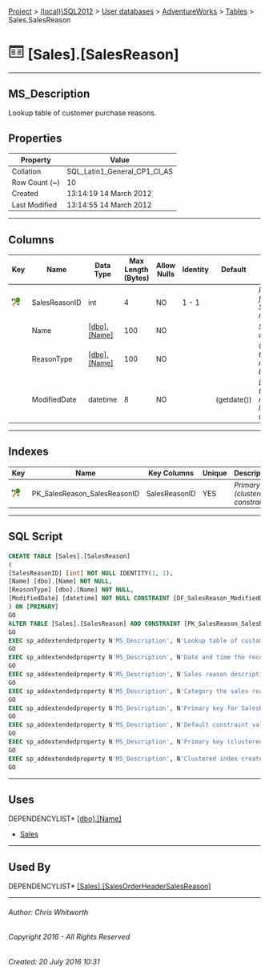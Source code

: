 #### 

[Project](../../../../index.md) > [(local)\\SQL2012](../../../index.md) > [User databases](../../index.md) > [AdventureWorks](../index.md) > [Tables](Tables.md) > Sales.SalesReason

# ![Tables](../../../../Images/Table32.png) [Sales].[SalesReason]

---

## <a name="#description"></a>MS_Description

Lookup table of customer purchase reasons.

## <a name="#properties"></a>Properties

| Property | Value |
|---|---|
| Collation | SQL_Latin1_General_CP1_CI_AS |
| Row Count (~) | 10 |
| Created | 13:14:19 14 March 2012 |
| Last Modified | 13:14:55 14 March 2012 |


---

## <a name="#columns"></a>Columns

| Key | Name | Data Type | Max Length (Bytes) | Allow Nulls | Identity | Default | Description |
|---|---|---|---|---|---|---|---|
| [![Cluster Primary Key PK_SalesReason_SalesReasonID: SalesReasonID](../../../../Images/pkcluster.png)](#indexes) | SalesReasonID | int | 4 | NO | 1 - 1 |  | _Primary key for SalesReason records._ |
|  | Name | [[dbo].[Name]](../Programmability/Types/User-Defined_Data_Types/Name.md) | 100 | NO |  |  | _Sales reason description._ |
|  | ReasonType | [[dbo].[Name]](../Programmability/Types/User-Defined_Data_Types/Name.md) | 100 | NO |  |  | _Category the sales reason belongs to._ |
|  | ModifiedDate | datetime | 8 | NO |  | (getdate()) | _Date and time the record was last updated._ |


---

## <a name="#indexes"></a>Indexes

| Key | Name | Key Columns | Unique | Description |
|---|---|---|---|---|
| [![Cluster Primary Key PK_SalesReason_SalesReasonID: SalesReasonID](../../../../Images/pkcluster.png)](#indexes) | PK_SalesReason_SalesReasonID | SalesReasonID | YES | _Primary key (clustered) constraint_ |


---

## <a name="#sqlscript"></a>SQL Script

```sql
CREATE TABLE [Sales].[SalesReason]
(
[SalesReasonID] [int] NOT NULL IDENTITY(1, 1),
[Name] [dbo].[Name] NOT NULL,
[ReasonType] [dbo].[Name] NOT NULL,
[ModifiedDate] [datetime] NOT NULL CONSTRAINT [DF_SalesReason_ModifiedDate] DEFAULT (getdate())
) ON [PRIMARY]
GO
ALTER TABLE [Sales].[SalesReason] ADD CONSTRAINT [PK_SalesReason_SalesReasonID] PRIMARY KEY CLUSTERED  ([SalesReasonID]) ON [PRIMARY]
GO
EXEC sp_addextendedproperty N'MS_Description', N'Lookup table of customer purchase reasons.', 'SCHEMA', N'Sales', 'TABLE', N'SalesReason', NULL, NULL
GO
EXEC sp_addextendedproperty N'MS_Description', N'Date and time the record was last updated.', 'SCHEMA', N'Sales', 'TABLE', N'SalesReason', 'COLUMN', N'ModifiedDate'
GO
EXEC sp_addextendedproperty N'MS_Description', N'Sales reason description.', 'SCHEMA', N'Sales', 'TABLE', N'SalesReason', 'COLUMN', N'Name'
GO
EXEC sp_addextendedproperty N'MS_Description', N'Category the sales reason belongs to.', 'SCHEMA', N'Sales', 'TABLE', N'SalesReason', 'COLUMN', N'ReasonType'
GO
EXEC sp_addextendedproperty N'MS_Description', N'Primary key for SalesReason records.', 'SCHEMA', N'Sales', 'TABLE', N'SalesReason', 'COLUMN', N'SalesReasonID'
GO
EXEC sp_addextendedproperty N'MS_Description', N'Default constraint value of GETDATE()', 'SCHEMA', N'Sales', 'TABLE', N'SalesReason', 'CONSTRAINT', N'DF_SalesReason_ModifiedDate'
GO
EXEC sp_addextendedproperty N'MS_Description', N'Primary key (clustered) constraint', 'SCHEMA', N'Sales', 'TABLE', N'SalesReason', 'CONSTRAINT', N'PK_SalesReason_SalesReasonID'
GO
EXEC sp_addextendedproperty N'MS_Description', N'Clustered index created by a primary key constraint.', 'SCHEMA', N'Sales', 'TABLE', N'SalesReason', 'INDEX', N'PK_SalesReason_SalesReasonID'
GO

```


---

## <a name="#uses"></a>Uses

DEPENDENCYLIST* [[dbo].[Name]](../Programmability/Types/User-Defined_Data_Types/Name.md)
* [Sales](../Security/Schemas/Sales.md)


---

## <a name="#usedby"></a>Used By

DEPENDENCYLIST* [[Sales].[SalesOrderHeaderSalesReason]](SalesOrderHeaderSalesReason.md)


---

###### Author:  Chris Whitworth

###### Copyright 2016 - All Rights Reserved

###### Created: 20 July 2016 10:31

